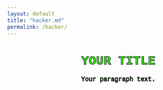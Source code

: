 ```yaml
---
layout: default
title: "hacker.md"
permalink: /hacker/
---
```


<style>
  body {
    background-image: url('https://i.pinimg.com/originals/8b/86/5d/8b865ddcb9bb441b73db346574214f49.gif');
    background-repeat: repeat;
    margin: 0;
  }
</style>

<style>
  .hacker-text {
    font-family: 'Courier New', monospace;
    color: #39FF14;
    text-align: center;

    /* Solid black outline */
    -webkit-text-stroke: 1px black;
    text-stroke: 1px black; /* for future compatibility */
    
    /* Remove all text-shadows */
    text-shadow: none;
  }

  .text-container {
    max-width: 800px;
    margin: 0 auto;
  }
</style>

<div class="text-container">
  <h1 class="hacker-text">YOUR TITLE</h1>
  <p class="hacker-text">Your paragraph text.</p>
</div>
